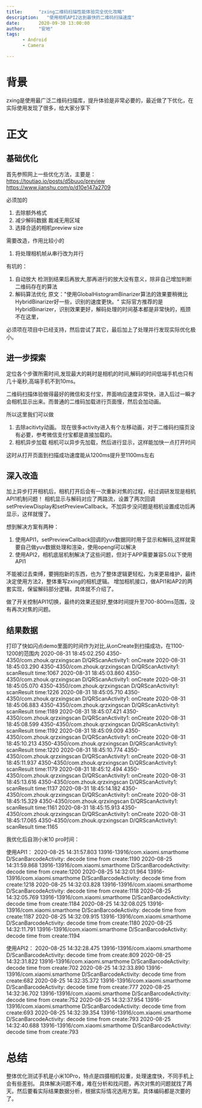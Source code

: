 ```yaml
---
title:      "zxing二维码扫描性能体验完全优化攻略"
description:   "使用相机API2达到最快的二维码扫描速度"
date:       2020-09-30 13:00:00
author:     "安地"
tags:
      - Android
      - Camera

---
```


# 背景

zxing是使用最广泛二维码扫描库，提升体验是非常必要的，最近做了下优化，在实际使用发现了很多，给大家分享下

# 正文

## 基础优化

首先参照网上一些优化方法，主要是：
https://toutiao.io/posts/d5buuo/preview
https://www.jianshu.com/p/d10e147a2709

必须加的
1. 去除额外格式
2. 减少解码数据 裁减无用区域
3. 选择合适的相机preview size

需要改造，作用比较小的
1. 将处理相机帧从串行改为并行


有坑的：
1. 自动放大
   检测到结果后再放大,那再进行的放大没有意义，除非自己增加判断二维码存在的算法
2. 解码算法优化
  原文："使用GlobalHistogramBinarizer算法的效果要稍微比HybridBinarizer好一些，识别的速度更快。"
  实际官方推荐的是HybridBinarizer，识别效果更好，解码处理的时间基本都是非常快的，瓶颈不在这里，


必须项在项目中已经支持，然后尝试了其它，最后加上了处理并行发现实际优化极小。


## 进一步探索

定位各个步骤所需时间,发现最大的耗时是相机的时间,解码的时间低端手机也只有几十毫秒,高端手机不到10ms。

二维码扫描体验做得最好的微信和支付宝，界面响应速度非常快，进入后过一瞬才会相机显示出来。而普通的二维码加载进行页面慢，然后会加动画。

所以这里我们可以做
1. 去除acitivty动画。
   现在很多activity进入有个左移动画，对于二维码扫描页没有必要，参考微信支付宝都是直接加载的。
2. 相机异步加载
   相机可以异步先加载，然后进行显示，这样能加快一点打开时间

这时从打开页面到扫描成功速度能从1200ms提升至1100ms左右

## 深入改造

加上异步打开相机后，相机打开后会有一次重新对焦的过程，经过调研发现是相机API1机制问题！
相机显示与解码对应了两路流，设置了两次回调setPreviewDisplay和setPreviewCallback。不加异步没问题是相机设置成功后再显示，这样就慢了。

想到解决方案有两种：
1. 使用API1，setPreviewCallback回调的yuv数据同时用于显示和解码,这样就需要自己做yuv数据处理和渲染，使用opengl可以解决
2. 使用API2，相机底层机制解决了这些问题，但对于APP需要兼容5.0以下使用API1

不能被过去束缚，要拥抱新的东西，也为了整体逻辑更轻松，为来更易维护，最终决定使用方法2，整体重写zxing的相机逻辑。
增加相机接口，做API1和AP2的两套实现，保留解码部分逻辑，具体就不介绍了。

做了开关控制API1切换，最终的效果还挺好,整体时间提升至700-800ms范围，没有再次对焦的问题。


## 结果数据

打印了快如闪点demo里面的时间作为对比,从onCreate到扫描成功，在1100-1200的范围内
2020-08-31 18:45:02.250 4350-4350/com.zhouk.qrzxingscan D/QRScanActivity1: onCreate
2020-08-31 18:45:03.290 4350-4350/com.zhouk.qrzxingscan D/QRScanActivity1: scanResult time:1067
2020-08-31 18:45:03.860 4350-4350/com.zhouk.qrzxingscan D/QRScanActivity1: onCreate
2020-08-31 18:45:05.070 4350-4350/com.zhouk.qrzxingscan D/QRScanActivity1: scanResult time:1226
2020-08-31 18:45:05.710 4350-4350/com.zhouk.qrzxingscan D/QRScanActivity1: onCreate
2020-08-31 18:45:06.883 4350-4350/com.zhouk.qrzxingscan D/QRScanActivity1: scanResult time:1189
2020-08-31 18:45:07.421 4350-4350/com.zhouk.qrzxingscan D/QRScanActivity1: onCreate
2020-08-31 18:45:08.599 4350-4350/com.zhouk.qrzxingscan D/QRScanActivity1: scanResult time:1192
2020-08-31 18:45:09.009 4350-4350/com.zhouk.qrzxingscan D/QRScanActivity1: onCreate
2020-08-31 18:45:10.213 4350-4350/com.zhouk.qrzxingscan D/QRScanActivity1: scanResult time:1220
2020-08-31 18:45:10.774 4350-4350/com.zhouk.qrzxingscan D/QRScanActivity1: onCreate
2020-08-31 18:45:11.937 4350-4350/com.zhouk.qrzxingscan D/QRScanActivity1: scanResult time:1179
2020-08-31 18:45:12.494 4350-4350/com.zhouk.qrzxingscan D/QRScanActivity1: onCreate
2020-08-31 18:45:13.616 4350-4350/com.zhouk.qrzxingscan D/QRScanActivity1: scanResult time:1137
2020-08-31 18:45:14.182 4350-4350/com.zhouk.qrzxingscan D/QRScanActivity1: onCreate
2020-08-31 18:45:15.329 4350-4350/com.zhouk.qrzxingscan D/QRScanActivity1: scanResult time:1161
2020-08-31 18:45:15.913 4350-4350/com.zhouk.qrzxingscan D/QRScanActivity1: onCreate
2020-08-31 18:45:17.065 4350-4350/com.zhouk.qrzxingscan D/QRScanActivity1: scanResult time:1165


我优化后自测小米10 pro时间：

使用API1：
2020-08-25 14:31:57.803 13916-13916/com.xiaomi.smarthome D/ScanBarcodeActivity: decode time from create:1190
2020-08-25 14:31:59.868 13916-13916/com.xiaomi.smarthome D/ScanBarcodeActivity: decode time from create:1200
2020-08-25 14:32:01.964 13916-13916/com.xiaomi.smarthome D/ScanBarcodeActivity: decode time from create:1218
2020-08-25 14:32:03.828 13916-13916/com.xiaomi.smarthome D/ScanBarcodeActivity: decode time from create:1118
2020-08-25 14:32:05.769 13916-13916/com.xiaomi.smarthome D/ScanBarcodeActivity: decode time from create:1184
2020-08-25 14:32:08.025 13916-13916/com.xiaomi.smarthome D/ScanBarcodeActivity: decode time from create:1187
2020-08-25 14:32:09.915 13916-13916/com.xiaomi.smarthome D/ScanBarcodeActivity: decode time from create:1180
2020-08-25 14:32:11.791 13916-13916/com.xiaomi.smarthome D/ScanBarcodeActivity: decode time from create:1194

使用API2：
2020-08-25 14:32:28.475 13916-13916/com.xiaomi.smarthome D/ScanBarcodeActivity: decode time from create:809
2020-08-25 14:32:31.822 13916-13916/com.xiaomi.smarthome D/ScanBarcodeActivity: decode time from create:702
2020-08-25 14:32:33.890 13916-13916/com.xiaomi.smarthome D/ScanBarcodeActivity: decode time from create:682
2020-08-25 14:32:35.372 13916-13916/com.xiaomi.smarthome D/ScanBarcodeActivity: decode time from create:777
2020-08-25 14:32:36.702 13916-13916/com.xiaomi.smarthome D/ScanBarcodeActivity: decode time from create:752
2020-08-25 14:32:37.954 13916-13916/com.xiaomi.smarthome D/ScanBarcodeActivity: decode time from create:693
2020-08-25 14:32:39.354 13916-13916/com.xiaomi.smarthome D/ScanBarcodeActivity: decode time from create:793
2020-08-25 14:32:40.688 13916-13916/com.xiaomi.smarthome D/ScanBarcodeActivity: decode time from create:793

# 总结

整体优化测试手机是小米10Pro，特点是四摄相机较重，处理速度快，不同手机上会有些差别。
具体解决问题不难，难在分析和找问题，再次对焦的问题就找了两天。然后要看实际结果数据分析，根据实际情况选用方案。具体编码都是次要的了。